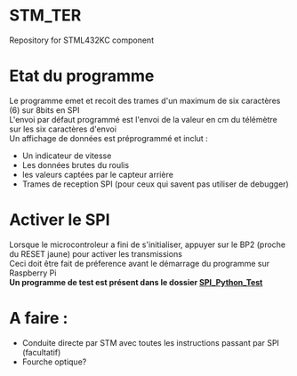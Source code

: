 # STM_TER
Repository for STML432KC component

# Etat du programme

Le programme emet et recoit des trames d'un maximum de six caractères (6) sur 8bits en SPI \
L'envoi par défaut programmé est l'envoi de la valeur en cm du télémètre sur les six caractères d'envoi\
Un affichage de données est préprogrammé et inclut : 
- Un indicateur de vitesse
- Les données brutes du roulis
- les valeurs captées par le capteur arrière
- Trames de reception SPI (pour ceux qui savent pas utiliser de debugger)

# Activer le SPI
Lorsque le microcontroleur a fini de s'initialiser, appuyer sur le BP2 (proche du RESET jaune) pour activer les transmissions \
Ceci doit être fait de préference avant le démarrage du programme sur Raspberry Pi \
**Un programme de test est présent dans le dossier [SPI_Python_Test](https://github.com/Imtherizza/STM_TER/tree/main/SPI_Python_test)** 

# A faire :
- Conduite directe par STM avec toutes les instructions passant par SPI (facultatif)
- Fourche optique?

